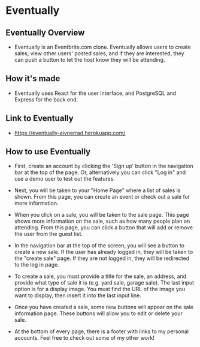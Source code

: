 # Eventually

## Eventually Overview
- Eventually is an Eventbrite.com clone. Eventually allows users to create sales, view other users' posted sales, and if they are interested, they can push a button to let the host know they will be attending.

## How it's made
- Eventually uses React for the user interface, and PostgreSQL and Express for the back end.

## Link to Eventually
- https://eventually-aivnerrad.herokuapp.com/

## How to use Eventually
- First, create an account by clicking the 'Sign up' button in the navigation bar at the top of the page. Or, alternatively you can click "Log in" and use a demo user to test out the features.

- Next, you will be taken to your "Home Page" where a list of sales is shown. From this page, you can create an event or check out a sale for more information.

- When you click on a sale, you will be taken to the sale page. This page shows more information on the sale, such as how many people plan on attending. From this page, you can click a button that will add or remove the user from the guest list.

- In the navigation bar at the top of the screen, you will see a button to create a new sale. If the user has already logged in, they will be taken to the "create sale" page. If they are not logged in, they will be redirected to the log in page.

- To create a sale, you must provide a title for the sale, an address, and provide what type of sale it is (e.g. yard sale, garage sale). The last input option is for a display image. You must find the URL of the image you want to display, then insert it into the last input line.

- Once you have created a sale, some new buttons will appear on the sale information page. These buttons will allow you to edit or delete your sale.

- At the bottom of every page, there is a footer with links to my personal accounts. Feel free to check out some of my other work!
